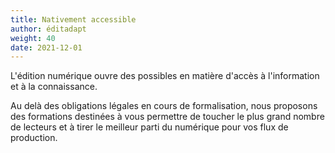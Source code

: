 ```yaml
---
title: Nativement accessible
author: éditadapt
weight: 40
date: 2021-12-01
---
```


L'édition numérique ouvre des possibles en matière d'accès à l'information et à la connaissance. 

Au delà des obligations légales en cours de formalisation, nous proposons des formations destinées à vous permettre de toucher le plus grand nombre de lecteurs et à tirer le meilleur parti du numérique pour vos flux de production. 
